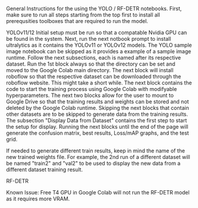General Instructions for the using the YOLO / RF-DETR notebooks.
First, make sure to run all steps starting from the top first to install all prerequsities toolboxes that are required to run the model. 

YOLOv11/12
Initial setup must be run so that a compatable Nvidia GPU can be found in the system. Next, run the next notbook prompt to install ultralytics as it contains the YOLOv11 or YOLOv12 models.
The YOLO sample image notebook can be skipped as it provides a example of a sample image runtime.
Follow the next subsections, each is named after its respective dataset. Run the 1st block always so that the directory can be set and moved to the
Google Colab main directory. The next block will install roboflow so that the respective dataset can be downloaded through the roboflow website. This might take a short while.
The next block contains the code to start the training process using Google Colab with modifyable hyperparameters.
The next two blocks allow for the user to mount to Google Drive so that the training results and weights can be stored and not deleted by the Google Colab runtime.
Skipping the next blocks that contain other datasets are to be skipped to generate data from the training results. The subsection "Display Data from Dataset" contains the first step to start the setup for display. Running the next blocks until the end of the page will generate the confusion matrix, best results, Loss/mAP graphs, and the test grid.

If needed to generate different train results, keep in mind the name of the new trained weights file. For example, the 2nd run of a different dataset will be named "train2" and "val2" to be used to display the new data from a different dataset training result.

RF-DETR


Known Issue: Free T4 GPU in Google Colab will not run the RF-DETR model as it requires more VRAM. 

